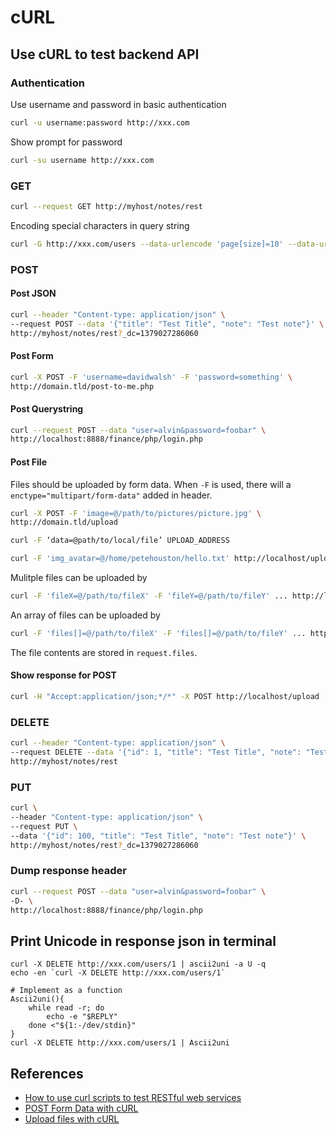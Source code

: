 
# cURL

## Use cURL to test backend API

### Authentication

Use username and password in basic authentication
```bash
curl -u username:password http://xxx.com
```

Show prompt for password
```bash
curl -su username http://xxx.com
```

### GET

```bash
curl --request GET http://myhost/notes/rest
```

Encoding special characters in query string

```bash
curl -G http://xxx.com/users --data-urlencode 'page[size]=10' --data-urlencode 'page[number]=1'
```

### POST

#### Post JSON

```bash
curl --header "Content-type: application/json" \
--request POST --data '{"title": "Test Title", "note": "Test note"}' \
http://myhost/notes/rest?_dc=1379027286060
```

#### Post Form

```bash
curl -X POST -F 'username=davidwalsh' -F 'password=something' \
http://domain.tld/post-to-me.php
```

#### Post Querystring
```bash
curl --request POST --data "user=alvin&password=foobar" \
http://localhost:8888/finance/php/login.php
```

#### Post File
Files should be uploaded by form data. When `-F` is used, there will a `enctype="multipart/form-data"` added in header.

```bash
curl -X POST -F 'image=@/path/to/pictures/picture.jpg' \
http://domain.tld/upload
```

```bash
curl -F ‘data=@path/to/local/file’ UPLOAD_ADDRESS
```

```bash
curl -F 'img_avatar=@/home/petehouston/hello.txt' http://localhost/upload
```

Mulitple files can be uploaded by

```bash
curl -F 'fileX=@/path/to/fileX' -F 'fileY=@/path/to/fileY' ... http://localhost/upload
```

An array of files can be uploaded by

```bash
curl -F 'files[]=@/path/to/fileX' -F 'files[]=@/path/to/fileY' ... http://localhost/upload
```

The file contents are stored in `request.files`.


#### Show response for POST

```bash
curl -H "Accept:application/json;*/*" -X POST http://localhost/upload
```

### DELETE

```bash
curl --header "Content-type: application/json" \
--request DELETE --data '{"id": 1, "title": "Test Title", "note": "Test note"}' \
http://myhost/notes/rest
```

### PUT

```bash
curl \
--header "Content-type: application/json" \
--request PUT \
--data '{"id": 100, "title": "Test Title", "note": "Test note"}' \
http://myhost/notes/rest?_dc=1379027286060
```

### Dump response header

```bash
curl --request POST --data "user=alvin&password=foobar" \
-D- \
http://localhost:8888/finance/php/login.php
```

## Print Unicode in response json in terminal

```
curl -X DELETE http://xxx.com/users/1 | ascii2uni -a U -q
echo -en `curl -X DELETE http://xxx.com/users/1`

# Implement as a function
Ascii2uni(){
    while read -r; do
        echo -e "$REPLY"
    done <"${1:-/dev/stdin}"
}
curl -X DELETE http://xxx.com/users/1 | Ascii2uni
```

## References

  * [How to use curl scripts to test RESTful web services](https://alvinalexander.com/web/using-curl-scripts-to-test-restful-web-services)
  * [POST Form Data with cURL](https://davidwalsh.name/curl-post-file)
  * [Upload files with cURL](https://medium.com/@petehouston/upload-files-with-curl-93064dcccc76)
